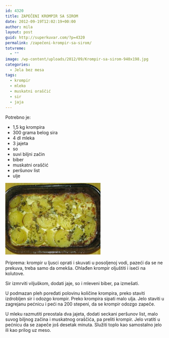 ```yaml
---
id: 4320
title: ZAPEČENI KROMPIR SA SIROM
date: 2012-09-19T12:02:19+00:00
author: mila
layout: post
guid: http://superkuvar.com/?p=4320
permalink: /zapečeni-krompir-sa-sirom/
totvreme:
  - ""
image: /wp-content/uploads/2012/09/Krompir-sa-sirom-940x198.jpg
categories:
  - Jela bez mesa
tags:
  - krompir
  - mleko
  - muskatni oraščić
  - sir
  - jaja
---
```

Potrebno je:

  * 1,5 kg krompira
  * 300 grama belog sira
  * 4 dl mleka
  * 3 jajeta
  * so
  * suvi biljni začin
  * biber
  * muskatni oraščić
  * peršunov list
  * ulje

<img class="alignnone size-medium wp-image-4321" title="Krompir sa sirom" src="/wp-content/uploads/2012/09/Krompir-sa-sirom-300x225.jpg" alt="" width="300" height="225" /> 

Priprema: krompir u ljusci oprati i skuvati u posoljenoj vodi, pazeći da se ne prekuva, treba samo da omekša. Ohlađen krompir oljuštiti i iseći na kolutove.

Sir izmrviti viljuškom, dodati jaje, so i mleveni biber, pa izmešati.

U podmazan pleh poređati polovinu količine krompira, preko staviti izdrobljen sir i odozgo krompir. Preko krompira sipati malo ulja. Jelo staviti u zagrejanu pećnicu i peći na 200 stepeni, da se krompir odozgo zapeče.

U mleku razmutiti preostala dva jajeta, dodati seckani peršunov list, malo suvog biljnog začina i muskatnog oraščića, pa preliti krompir. Jelo vratiti u pećnicu da se zapeče još desetak minuta. Služiti toplo kao samostalno jelo ili kao prilog uz meso.